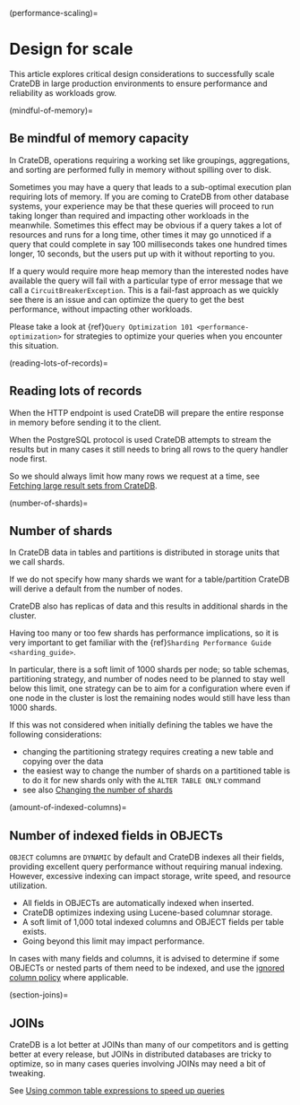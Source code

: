 (performance-scaling)=

# Design for scale

This article explores critical design considerations to successfully scale
CrateDB in large production environments to ensure performance and reliability
as workloads grow.

(mindful-of-memory)=

## Be mindful of memory capacity

In CrateDB, operations requiring a working set like groupings, aggregations, and
sorting are performed fully in memory without spilling over to disk.

Sometimes you may have a query that leads to a sub-optimal execution plan
requiring lots of memory. If you are coming to CrateDB from other database
systems, your experience may be that these queries will proceed to run taking
longer than required and impacting other workloads in the meanwhile. Sometimes
this effect may be obvious if a query takes a lot of resources and runs for a
long time, other times it may go unnoticed if a query that could complete in say
100 milliseconds takes one hundred times longer, 10 seconds, but the users put
up with it without reporting to you.

If a query would require more heap memory than the interested nodes
have available the query will fail with a particular type of error message that
we call a `CircuitBreakerException`. This is a fail-fast approach as we
quickly see there is an issue and can optimize the query to get the best
performance, without impacting other workloads.

Please take a look at {ref}`Query Optimization 101 <performance-optimization>`
for strategies to optimize your queries when you encounter this situation.

(reading-lots-of-records)=

## Reading lots of records

When the HTTP endpoint is used CrateDB will prepare the entire response in
memory before sending it to the client.

When the PostgreSQL protocol is used CrateDB attempts to stream the results but
in many cases it still needs to bring all rows to the query handler node first.

So we should always limit how many rows we request at a time, see [Fetching
large result sets from CrateDB][fetching large result sets from cratedb].

(number-of-shards)=

## Number of shards

In CrateDB data in tables and partitions is distributed in storage units that we
call shards.

If we do not specify how many shards we want for a table/partition CrateDB will
derive a default from the number of nodes.

CrateDB also has replicas of data and this results in additional shards in the
cluster.

Having too many or too few shards has performance implications, so it is very
important to get familiar with the {ref}`Sharding Performance Guide
<sharding_guide>`.

In particular, there is a soft limit of 1000 shards per node; so table schemas,
partitioning strategy, and number of nodes need to be planned to stay well below
this limit, one strategy can be to aim for a configuration where even if one node
in the cluster is lost the remaining nodes would still have less than 1000 shards.

If this was not considered when initially defining the tables we have the
following considerations:

- changing the partitioning strategy requires creating a new table and copying
  over the data
- the easiest way to change the number of shards on a partitioned table is to
  do it for new shards only with the `ALTER TABLE ONLY` command
- see also [Changing the number of shards]

(amount-of-indexed-columns)=

## Number of indexed fields in OBJECTs

`OBJECT` columns are `DYNAMIC` by default and CrateDB indexes all their
fields, providing excellent query performance without requiring manual indexing.
However, excessive indexing can impact storage, write speed, and resource
utilization.

- All fields in OBJECTs are automatically indexed when inserted.
- CrateDB optimizes indexing using Lucene-based columnar storage.
- A soft limit of 1,000 total indexed columns and OBJECT fields per table
  exists.
- Going beyond this limit may impact performance.

In cases with many fields and columns, it is advised to determine if some
OBJECTs or nested parts of them need to be indexed, and use the [ignored column
policy][ignored column policy] where applicable.

(section-joins)=

## JOINs

CrateDB is a lot better at JOINs than many of our competitors and is getting
better at every release, but JOINs in distributed databases are tricky to
optimize, so in many cases queries involving JOINs may need a bit of tweaking.

See [Using common table expressions to speed up queries]

[changing the number of shards]: https://cratedb.com/docs/crate/reference/en/latest/general/ddl/alter-table.html#alter-shard-number
[fetching large result sets from cratedb]: https://community.cratedb.com/t/fetching-large-result-sets-from-cratedb/1270
[ignored column policy]: https://cratedb.com/docs/crate/reference/en/latest/general/ddl/data-types.html#ignored
[using common table expressions to speed up queries]: https://community.cratedb.com/t/using-common-table-expressions-to-speed-up-queries/1719
